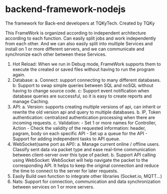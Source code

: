 # backend-framework-nodejs
The framework for Back-end developers at TQKyTech. Created by TQKy

This FrameWork is organized according to independent architecture according to each function. Can easily split jobs and work independently from each other. And we can also easily split into multiple Services and install on 1 or more different servers, and we can communicate and synchronize each other between these Services.

1. Hot Reload: When we run in Debug mode, FrameWork supports them to execute the created or saved files without having to run the program again.
2. Database:
    a. Connect: support connecting to many different databases.
    b: Support to swap simple queries between SQL and noSQL without having to change source code.
    c: Support event notification when database queries are successful, so it is easy to create reports and manage Caching.
3. API:
    a. Version: supports creating multiple versions of api, can inherit or rewrite the old version api and query to multiple databases.
    b. IP, Token authentication: centralized authentication processing when there are incoming requests.
    c. Validation: 
        - Set 1 or more names for Controller, Action
        - Check the validity of the requested information: header, pagram, body on each specific API
        - Set up a queue for the API
        - Support for adding independent tasks to API queue.
4. WebSocket(same port as API): 
    a. Manage current online / offline users. Classify sent data via packet type and ease real-time communication between client-server over this type of packet.
    b. Support API calling using WebSocket: WebSocket will help navigate the packet to the corresponding API. It helps to keep the original connection and reduce the time to connect to the server for later requests.
5. Easily Build own function to integrate other libraries (Socket.io, MQTT...)
6. Nats: Support for connection, communication and data synchronization between services on 1 or more servers.
